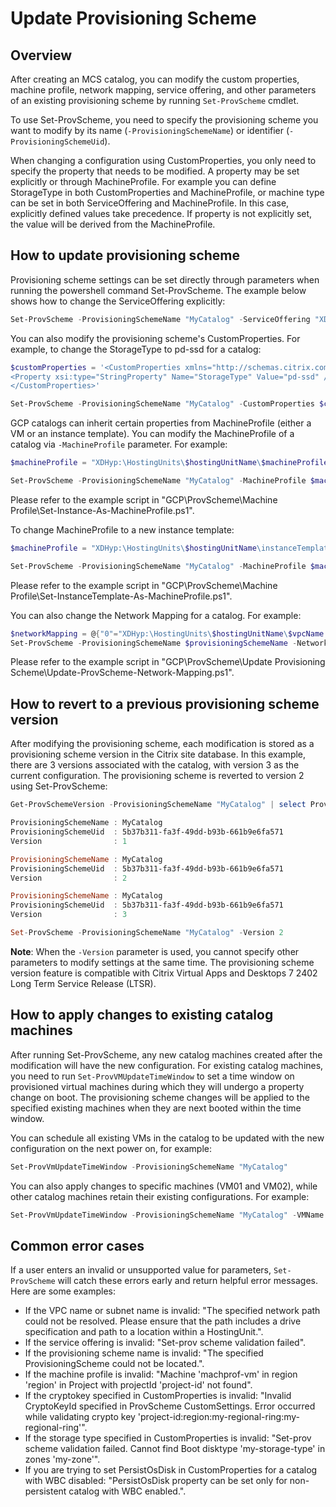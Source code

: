 # Update Provisioning Scheme
## Overview
After creating an MCS catalog, you can modify the custom properties, machine profile, network mapping, service offering, and other parameters of an existing provisioning scheme by running `Set-ProvScheme` cmdlet. 

To use Set-ProvScheme, you need to specify the provisioning scheme you want to modify by its name (`-ProvisioningSchemeName`) or identifier (`-ProvisioningSchemeUid`). 

When changing a configuration using CustomProperties, you only need to specify the property that needs to be modified. A property may be set explicitly or through MachineProfile. For example you can define StorageType in both CustomProperties and MachineProfile, or machine type can be set in both ServiceOffering and MachineProfile. In this case, explicitly defined values take precedence. If property is not explicitly set, the value will be derived from the MachineProfile.

## How to update provisioning scheme
Provisioning scheme settings can be set directly through parameters when running the powershell command Set-ProvScheme. The example below shows how to change the ServiceOffering explicitly:
```powershell
Set-ProvScheme -ProvisioningSchemeName "MyCatalog" -ServiceOffering "XDHyp:\HostingUnits\$hostingUnitName\machineTypes.folder\$serviceOffering.serviceoffering"
```

You can also modify the provisioning scheme's CustomProperties. For example, to change the StorageType to pd-ssd for a catalog:
```powershell
$customProperties = '<CustomProperties xmlns="http://schemas.citrix.com/2014/xd/machinecreation" xmlns:xsi="http://www.w3.org/2001/XMLSchema-instance">
<Property xsi:type="StringProperty" Name="StorageType" Value="pd-ssd" />
</CustomProperties>'

Set-ProvScheme -ProvisioningSchemeName "MyCatalog" -CustomProperties $customProperties
```

GCP catalogs can inherit certain properties from MachineProfile (either a VM or an instance template). You can modify the MachineProfile of a catalog via `-MachineProfile` parameter. For example:
```powershell
$machineProfile = "XDHyp:\HostingUnits\$hostingUnitName\$machineProfileVmName.vm"

Set-ProvScheme -ProvisioningSchemeName "MyCatalog" -MachineProfile $machineProfile
```
Please refer to the example script in "GCP\ProvScheme\Machine Profile\Set-Instance-As-MachineProfile.ps1".


To change MachineProfile to a new instance template:
```powershell
$machineProfile = "XDHyp:\HostingUnits\$hostingUnitName\instanceTemplates.folder\$instanceTemplateName.template"

Set-ProvScheme -ProvisioningSchemeName "MyCatalog" -MachineProfile $machineProfile
```
Please refer to the example script in "GCP\ProvScheme\Machine Profile\Set-InstanceTemplate-As-MachineProfile.ps1".


You can also change the Network Mapping for a catalog. For example:
```powershell
$networkMapping = @{"0"="XDHyp:\HostingUnits\$hostingUnitName\$vpcName.virtualprivatecloud\$subnetName.network"}
Set-ProvScheme -ProvisioningSchemeName $provisioningSchemeName -NetworkMapping $networkMapping
```
Please refer to the example script in "GCP\ProvScheme\Update Provisioning Scheme\Update-ProvScheme-Network-Mapping.ps1".

## How to revert to a previous provisioning scheme version
After modifying the provisioning scheme, each modification is stored as a provisioning scheme version in the Citrix site database. In this example, there are 3 versions associated with the catalog, with version 3 as the current configuration. The provisioning scheme is reverted to version 2 using Set-ProvScheme:
```powershell
Get-ProvSchemeVersion -ProvisioningSchemeName "MyCatalog" | select ProvisioningSchemeName, ProvisioningSchemeUid, Version | sort version

ProvisioningSchemeName : MyCatalog
ProvisioningSchemeUid  : 5b37b311-fa3f-49dd-b93b-661b9e6fa571
Version                : 1

ProvisioningSchemeName : MyCatalog
ProvisioningSchemeUid  : 5b37b311-fa3f-49dd-b93b-661b9e6fa571
Version                : 2

ProvisioningSchemeName : MyCatalog
ProvisioningSchemeUid  : 5b37b311-fa3f-49dd-b93b-661b9e6fa571
Version                : 3

Set-ProvScheme -ProvisioningSchemeName "MyCatalog" -Version 2
```
**Note**: When the `-Version` parameter is used, you cannot specify other parameters to modify settings at the same time. The provisioning scheme version feature is compatible with Citrix Virtual Apps and Desktops 7 2402 Long Term Service Release (LTSR).

## How to apply changes to existing catalog machines
After running Set-ProvScheme, any new catalog machines created after the modification will have the new configuration. For existing catalog machines, you need to run  `Set-ProvVMUpdateTimeWindow` to set a time window on provisioned virtual machines during which they will undergo a property change on boot. The provisioning scheme changes will be applied to the specified existing machines when they are next booted within the time window. 

You can schedule all existing VMs in the catalog to be updated with the new configuration on the next power on, for example:
```powershell
Set-ProvVmUpdateTimeWindow -ProvisioningSchemeName "MyCatalog"
```

You can also apply changes to specific machines (VM01 and VM02), while other catalog machines retain their existing configurations. For example:
```powershell
Set-ProvVmUpdateTimeWindow -ProvisioningSchemeName "MyCatalog" -VMName VM01, VM02 -StartsNow -DurationInMinutes -1
```

## Common error cases
If a user enters an invalid or unsupported value for parameters, `Set-ProvScheme` will catch these errors early and return helpful error messages. Here are some examples:
* If the VPC name or subnet name is invalid: "The specified network path could not be resolved. Please ensure that the path includes a drive specification and path to a location within a HostingUnit.".
* If the service offering is invalid: "Set-prov scheme validation failed".
* If the provisioning scheme name is invalid: "The specified ProvisioningScheme could not be located.".
* If the machine profile is invalid: "Machine 'machprof-vm' in region 'region' in Project with projectId 'project-id' not found".
* If the cryptokey specified in CustomProperties is invalid: "Invalid CryptoKeyId specified in ProvScheme CustomSettings. Error occurred while validating crypto key 'project-id:region:my-regional-ring:my-regional-ring'".
* If the storage type specified in CustomProperties is invalid: "Set-prov scheme validation failed. Cannot find Boot disktype 'my-storage-type' in zones 'my-zone'".
* If you are trying to set PersistOsDisk in CustomProperties for a catalog with WBC disabled: "PersistOsDisk property can be set only for non-persistent catalog with WBC enabled.".